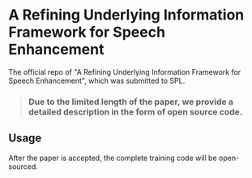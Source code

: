 # A Refining Underlying Information Framework for Speech Enhancement

The official repo of "A Refining Underlying Information Framework for Speech Enhancement", which was submitted to SPL. 


> ### Due to the limited length of the paper, we provide a detailed description in the form of open source code.





## Usage

After the paper is accepted, the complete training code will be open-sourced.
